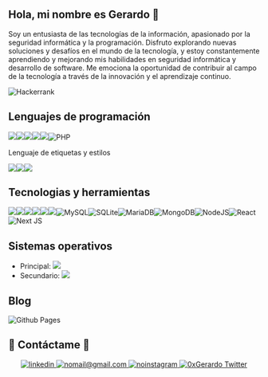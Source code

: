 ## Hola, mi nombre es Gerardo 👋

Soy un entusiasta de las tecnologías de la información, apasionado por la seguridad informática y la programación. Disfruto explorando nuevas soluciones y desafíos en el mundo de la tecnología, y estoy constantemente aprendiendo y mejorando mis habilidades en seguridad informática y desarrollo de software. Me emociona la oportunidad de contribuir al campo de la tecnología a través de la innovación y el aprendizaje continuo.

![Hackerrank](https://img.shields.io/badge/-Hackerrank-2EC866?style=for-the-badge&logo=HackerRank&logoColor=white)

## Lenguajes de programación
<!-- https://shields.io/badges and https://simpleicons.org/-->
![](https://img.shields.io/badge/C-00599C?style=for-the-badge&logo=c&logoColor=white)![](https://img.shields.io/badge/C%2B%2B-00599C?style=for-the-badge&logo=c%2B%2B&logoColor=white)![](https://img.shields.io/badge/JavaScript-F7DF1E?style=for-the-badge&logo=javascript&logoColor=black)![](https://img.shields.io/badge/Python-3776AB?style=for-the-badge&logo=python&logoColor=white)![](https://img.shields.io/badge/_-ASM-6E4C13.svg?style=for-the-badge)![PHP](https://img.shields.io/badge/php-%23777BB4.svg?style=for-the-badge&logo=php&logoColor=white)

Lenguaje de etiquetas y estilos

![](https://img.shields.io/badge/HTML5-E34F26?style=for-the-badge&logo=html5&logoColor=white)![](https://img.shields.io/badge/CSS3-1572B6?style=for-the-badge&logo=css3&logoColor=white)![](badge&logo=php&logoColor=white)

## Tecnologias y herramientas
![](https://img.shields.io/badge/docker-%230db7ed.svg?style=for-the-badge&logo=docker&logoColor=white)![](https://img.shields.io/badge/tailwindcss-%2338B2AC.svg?style=for-the-badge&logo=tailwind-css&logoColor=white)![](https://img.shields.io/badge/AWS-%23FF9900.svg?style=for-the-badge&logo=amazon-aws&logoColor=white)![](https://img.shields.io/badge/git-%23F05033.svg?style=for-the-badge&logo=git&logoColor=white)![](https://img.shields.io/badge/github-%23121011.svg?style=for-the-badge&logo=github&logoColor=white)![](https://img.shields.io/badge/gitlab-%23181717.svg?style=for-the-badge&logo=gitlab&logoColor=white)![MySQL](https://img.shields.io/badge/mysql-4479A1.svg?style=for-the-badge&logo=mysql&logoColor=white)![SQLite](https://img.shields.io/badge/sqlite-%2307405e.svg?style=for-the-badge&logo=sqlite&logoColor=white)![MariaDB](https://img.shields.io/badge/MariaDB-003545?style=for-the-badge&logo=mariadb&logoColor=white)![MongoDB](https://img.shields.io/badge/MongoDB-%234ea94b.svg?style=for-the-badge&logo=mongodb&logoColor=white)![NodeJS](https://img.shields.io/badge/node.js-6DA55F?style=for-the-badge&logo=node.js&logoColor=white)![React](https://img.shields.io/badge/react-%2320232a.svg?style=for-the-badge&logo=react&logoColor=%2361DAFB)![Next JS](https://img.shields.io/badge/Next-black?style=for-the-badge&logo=next.js&logoColor=white)

## Sistemas operativos
- Principal: ![](https://img.shields.io/badge/Linux-FCC624?style=for-the-badge&logo=linux&logoColor=black)
- Secundario: ![](https://img.shields.io/badge/Windows-0078D6?style=for-the-badge&logo=windows&logoColor=white)

## Blog
![Github Pages](https://img.shields.io/badge/github%20pages-121013?style=for-the-badge&logo=github&logoColor=white)

## 🤝 Contáctame 🤝
<div align="center">
 <a href="https://www.linkedin.com/in/0xGerard/" target="_blank">
<img src=https://img.shields.io/badge/linkedin-%231E77B5.svg?&style=for-the-badge&logo=linkedin&logoColor=white alt=linkedin style="margin-bottom: 5px;" />
</a>
  
<a href="mailto:nomail@gmail.com" target="_blank">
<img src="https://img.shields.io/badge/Gmail-D14836?style=for-the-badge&logo=gmail&logoColor=white" alt=nomail@gmail.com mail style="margin-bottom: 5px;" />
</a>

<a href="https://www.instagram.com/noinstagram" target="_blank">
<img src=https://img.shields.io/badge/Instagram-E4405F?style=for-the-badge&logo=instagram&logoColor=white alt=noinstagram Instagram style="margin-bottom: 5px;" />
</a>

<a href="https://twitter.com/0xGerardo" target="_blank">
<img src="https://img.shields.io/badge/Twitter-1DA1F2?style=for-the-badge&logo=twitter&logoColor=white" alt="0xGerardo Twitter" style="margin-bottom: 5px;" />
</a>
</div>

<!--
**0xGerard/0xGerard** is a ✨ _special_ ✨ repository because its `README.md` (this file) appears on your GitHub profile.

Here are some ideas to get you started:

- 🔭 I’m currently working on ...
- 🌱 I’m currently learning ...
- 👯 I’m looking to collaborate on ...
- 🤔 I’m looking for help with ...
- 💬 Ask me about ...
- 📫 How to reach me: ...
- 😄 Pronouns: ...
- ⚡ Fun fact: ...
-->
